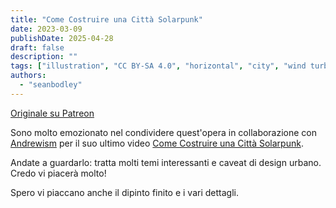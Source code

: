 ```yaml
---
title: "Come Costruire una Città Solarpunk"
date: 2023-03-09
publishDate: 2025-04-28
draft: false
description: ""
tags: ["illustration", "CC BY-SA 4.0", "horizontal", "city", "wind turbine", "mountains"]
authors:
  - "seanbodley"
---
```


[Originale su Patreon](https://www.patreon.com/posts/how-to-build-79790609)

Sono molto emozionato nel condividere quest'opera in collaborazione con [Andrewism](https://www.patreon.com/saintdrew/posts) per il suo ultimo video [Come Costruire una Città Solarpunk](https://www.youtube.com/watch?v=4UmU1dSe3n0&ab_channel=Andrewism).  

Andate a guardarlo: tratta molti temi interessanti e caveat di design urbano. Credo vi piacerà molto!

Spero vi piaccano anche il dipinto finito e i vari dettagli.
